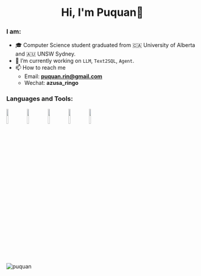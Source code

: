 <h1 align="center">Hi, I'm Puquan👋</h1>

<!--
**yw4/yw4** is a ✨ _special_ ✨ repository because its `README.md` (this file) appears on your GitHub profile.

Here are some ideas to get you started:

- 🔭 I’m currently working on ...
- 🌱 I’m currently learning ...
- 👯 I’m looking to collaborate on ...
- 🤔 I’m looking for help with ...
- 💬 Ask me about ...
- 📫 How to reach me: ...
- 😄 Pronouns: ...
- ⚡ Fun fact: ...
-->

### I am:

- 🎓 Computer Science student graduated from 🇨🇦 University of Alberta and 🇦🇺 UNSW Sydney.
- 🔭 I’m currently working on `LLM`, `Text2SQL`, `Agent`.
- 📫 How to reach me
  - Email: **puquan.rin@gmail.com**
  - Wechat: **azusa_ringo**

### Languages and Tools:

<p>  
  <!-- Your languages and tools. Be careful with the alignment. 
  You can use this sites to get logos: https://www.vectorlogo.zone or https://simpleicons.org/
  -->
  <code><img width="10%" src="https://www.vectorlogo.zone/logos/pytorch/pytorch-ar21.svg"></code>
  <code><img width="10%" src="https://www.vectorlogo.zone/logos/reactjs/reactjs-ar21.svg"></code>
  <code><img width="10%" src="https://www.vectorlogo.zone/logos/python/python-ar21.svg"></code>
  <code><img width="10%" src="https://www.vectorlogo.zone/logos/docker/docker-ar21.svg"></code>
  <code><img width="10%" src="https://www.vectorlogo.zone/logos/kubernetes/kubernetes-ar21.svg"></code>
</p>

<p><img align="left" src="https://github-readme-stats.vercel.app/api/top-langs?username=puquan&show_icons=true&locale=en&layout=compact" alt="puquan" /></p>


